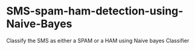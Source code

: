 # SMS-spam-ham-detection-using-Naive-Bayes
Classify the SMS as either a SPAM or a HAM using Naive bayes Classifier
